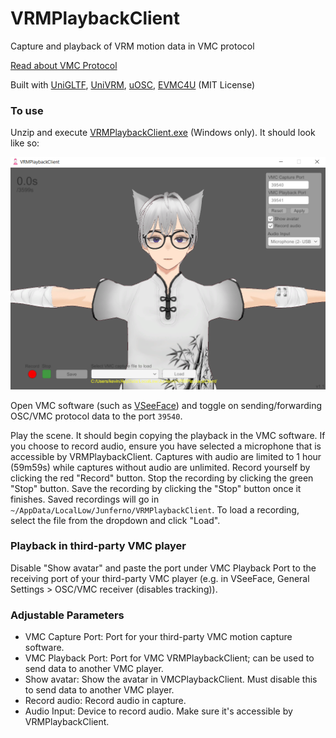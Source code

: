 # VRMPlaybackClient
Capture and playback of VRM motion data in VMC protocol

[Read about VMC Protocol](https://protocol.vmc.info/english.html)

Built with [UniGLTF](https://github.com/ousttrue/UniGLTF/releases/tag/v1.27), [UniVRM](https://github.com/vrm-c/UniVRM/releases/tag/v0.113.0), [uOSC](https://github.com/hecomi/uOSC/releases/tag/v2.2.0), [EVMC4U](https://github.com/gpsnmeajp/EasyVirtualMotionCaptureForUnity/releases/tag/v4.0a) (MIT License)

### To use
Unzip and execute [VRMPlaybackClient.exe](https://github.com/kevinjycui/VRMPlaybackClient/releases) (Windows only). It should look like so:

![](github/Screenshot.png)

Open VMC software (such as [VSeeFace](https://www.vseeface.icu/)) and toggle on sending/forwarding OSC/VMC protocol data to the port `39540`.

Play the scene. It should begin copying the playback in the VMC software. If you choose to record audio, ensure you have selected a microphone that is accessible by VRMPlaybackClient. Captures with audio are limited to 1 hour (59m59s) while captures without audio are unlimited. Record yourself by clicking the red "Record" button. Stop the recording by clicking the green "Stop" button. Save the recording by clicking the "Stop" button once it finishes. Saved recordings will go in `~/AppData/LocalLow/Junferno/VRMPlaybackClient`. To load a recording, select the file from the dropdown and click "Load".

### Playback in third-party VMC player
Disable "Show avatar" and paste the port under VMC Playback Port to the receiving port of your third-party VMC player (e.g. in VSeeFace, General Settings > OSC/VMC receiver (disables tracking)).

### Adjustable Parameters
 * VMC Capture Port: Port for your third-party VMC motion capture software.
 * VMC Playback Port: Port for VMC VRMPlaybackClient; can be used to send data to another VMC player.
 * Show avatar: Show the avatar in VMCPlaybackClient. Must disable this to send data to another VMC player.
 * Record audio: Record audio in capture.
 * Audio Input: Device to record audio. Make sure it's accessible by VRMPlaybackClient.
